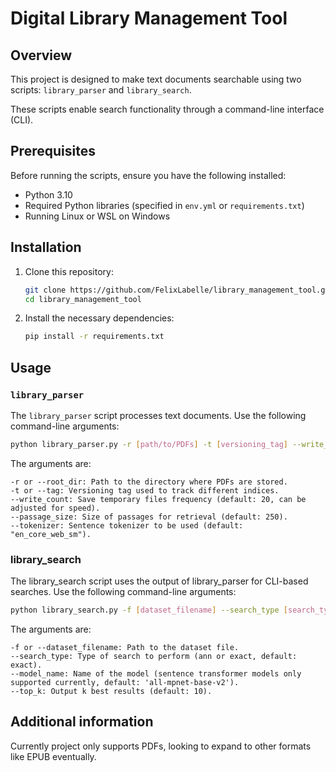 # Digital Library Management Tool

## Overview

This project is designed to make text documents searchable using two  scripts: `library_parser` and `library_search`. 

These scripts enable search functionality through a command-line interface (CLI). 

## Prerequisites

Before running the scripts, ensure you have the following installed:

- Python 3.10
- Required Python libraries (specified in `env.yml` or `requirements.txt`)
- Running Linux or WSL on Windows

## Installation

1. Clone this repository:

    ```bash
    git clone https://github.com/FelixLabelle/library_management_tool.git
    cd library_management_tool
    ```

2. Install the necessary dependencies:

    ```bash
    pip install -r requirements.txt
    ```

## Usage

### `library_parser`

The `library_parser` script processes text documents. Use the following command-line arguments:

```bash
python library_parser.py -r [path/to/PDFs] -t [versioning_tag] --write_count [write_count_value] --passage_size [passage_size_value] --tokenizer [tokenizer_name]
```

The arguments are:

    -r or --root_dir: Path to the directory where PDFs are stored.
    -t or --tag: Versioning tag used to track different indices.
    --write_count: Save temporary files frequency (default: 20, can be adjusted for speed).
    --passage_size: Size of passages for retrieval (default: 250).
    --tokenizer: Sentence tokenizer to be used (default: "en_core_web_sm").
### library_search

The library_search script uses the output of library_parser for CLI-based searches. Use the following command-line arguments:

```bash
python library_search.py -f [dataset_filename] --search_type [search_type] --model_name [model_name] --top_k [top_k_value]
```
The arguments are:

    -f or --dataset_filename: Path to the dataset file.
    --search_type: Type of search to perform (ann or exact, default: exact).
    --model_name: Name of the model (sentence transformer models only supported currently, default: 'all-mpnet-base-v2').
    --top_k: Output k best results (default: 10).
	
## Additional information

Currently project only supports PDFs, looking to expand to other formats like EPUB eventually.